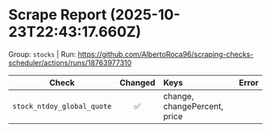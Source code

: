 # Scrape Report (2025-10-23T22:43:17.660Z)

Group: `stocks`  |  Run: https://github.com/AlbertoRoca96/scraping-checks-scheduler/actions/runs/18763977310

| Check | Changed | Keys | Error |
|---|:---:|:--|:--|
| `stock_ntdoy_global_quote` | ✅ | change, changePercent, price |  |
